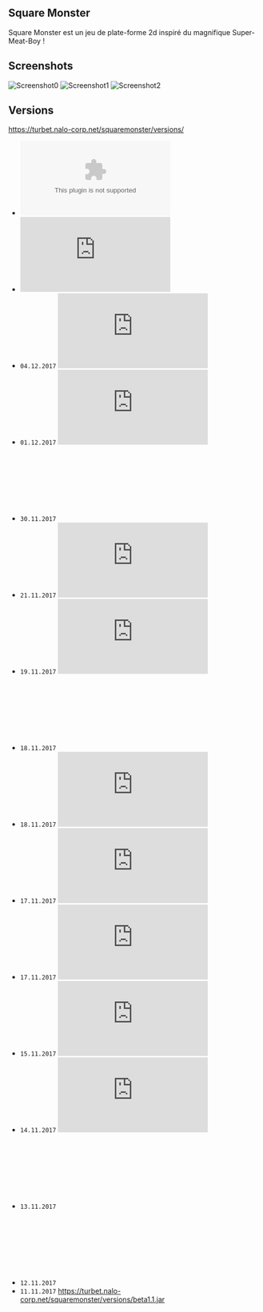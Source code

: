 ## Square Monster
Square Monster est un jeu de plate-forme 2d inspiré du magnifique Super-Meat-Boy !

## Screenshots
![Screenshot0](https://raw.githubusercontent.com/Strozor/Square-Monster/master/screenshots/0.png)
![Screenshot1](https://raw.githubusercontent.com/Strozor/Square-Monster/master/screenshots/1.png)
![Screenshot2](https://raw.githubusercontent.com/Strozor/Square-Monster/master/screenshots/2.png)

## Versions
<https://turbet.nalo-corp.net/squaremonster/versions/>
* ![Download the current .exe version](https://github.com/Strozor/Square-Monster/blob/master/SquareMonster.exe?raw=true)
* ![Download the current .jar version](https://github.com/Strozor/Square-Monster/blob/master/SquareMonster.jar?raw=true)
* `04.12.2017` ![Beta 1.9](https://github.com/Strozor/Square-Monster/blob/master/versions/beta1.9.jar?raw=true)
* `01.12.2017` ![Beta 1.8.1](https://github.com/Strozor/Square-Monster/blob/master/versions/beta1.8.1.jar?raw=true)
* `30.11.2017` ![Beta 1.8](https://github.com/Strozor/Square-Monster/blob/master/versions/beta1.8.jar?raw=true)
* `21.11.2017` ![Beta 1.7.4](https://github.com/Strozor/Square-Monster/blob/master/versions/beta1.7.4.jar?raw=true)
* `19.11.2017` ![Beta 1.7.3](https://github.com/Strozor/Square-Monster/blob/master/versions/beta1.7.3.jar?raw=true)
* `18.11.2017` ![Beta 1.7.2](https://github.com/Strozor/Square-Monster/blob/master/versions/beta1.7.2.jar?raw=true)
* `18.11.2017` ![Beta 1.7.1](https://github.com/Strozor/Square-Monster/blob/master/versions/beta1.7.1.jar?raw=true)
* `17.11.2017` ![Beta 1.7](https://github.com/Strozor/Square-Monster/blob/master/versions/beta1.7.jar?raw=true)
* `17.11.2017` ![Beta 1.6](https://github.com/Strozor/Square-Monster/blob/master/versions/beta1.6.jar?raw=true)
* `15.11.2017` ![Beta 1.5](https://github.com/Strozor/Square-Monster/blob/master/versions/beta1.5.jar?raw=true)
* `14.11.2017` ![Beta 1.4](https://github.com/Strozor/Square-Monster/blob/master/versions/beta1.4.jar?raw=true)
* `13.11.2017` ![Beta 1.3](https://github.com/Strozor/Square-Monster/blob/master/versions/beta1.3.jar?raw=true)
* `12.11.2017` ![Beta 1.2](https://github.com/Strozor/Square-Monster/blob/master/versions/beta1.2.jar?raw=true)
* `11.11.2017` <https://turbet.nalo-corp.net/squaremonster/versions/beta1.1.jar>
